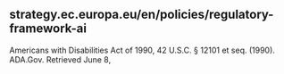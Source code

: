## strategy.ec.europa.eu/en/policies/regulatory-framework-ai

Americans with Disabilities Act of 1990, 42 U.S.C. § 12101 et seq. (1990). ADA.Gov. Retrieved June 8,